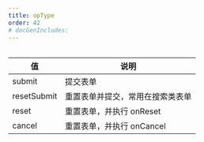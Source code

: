 ```yaml
---
title: opType
order: 42
# docGenIncludes:
---
```


######

| 值 | 说明 |
| -------- | -------- |
| submit | 提交表单 |
| resetSubmit | 重置表单并提交，常用在搜索类表单 |
| reset | 重置表单，并执行 onReset |
| cancel | 重置表单，并执行 onCancel |


